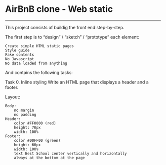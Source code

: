 # AirBnB clone - Web static
---------------------------------------------------
This project consists of buildig the front end step-by-step.

The first step is to “design” / “sketch” / “prototype” each element:

    Create simple HTML static pages
    Style guide
    Fake contents
    No Javascript
    No data loaded from anything

And contains the following tasks:

Task 0. Inline styling 
Write an HTML page that displays a header and a footer.

Layout:

    Body:
        no margin
        no padding
    Header:
        color #FF0000 (red)
        height: 70px
        width: 100%
    Footer:
        color #00FF00 (green)
        height: 60px
        width: 100%
        text Best School center vertically and horizontally
        always at the bottom at the page


